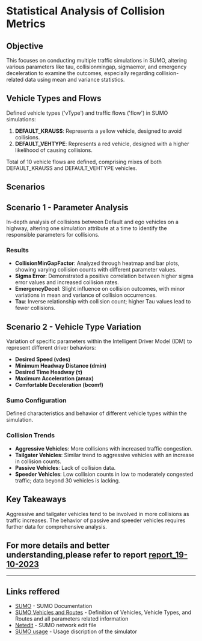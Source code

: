 # Statistical Analysis of Collision Metrics

## Objective
This focuses on conducting multiple traffic simulations in SUMO, altering various parameters like tau, collisionmingap, sigmaerror, and emergency deceleration to examine the outcomes, especially regarding collision-related data using mean and variance statistics.

## Vehicle Types and Flows
Defined vehicle types ('vType') and traffic flows ('flow') in SUMO simulations:

1. **DEFAULT_KRAUSS**: Represents a yellow vehicle, designed to avoid collisions.
2. **DEFAULT_VEHTYPE**: Represents a red vehicle, designed with a higher likelihood of causing collisions.

Total of 10 vehicle flows are defined, comprising mixes of both DEFAULT_KRAUSS and DEFAULT_VEHTYPE vehicles.

## Scenarios

## Scenario 1 - Parameter Analysis
In-depth analysis of collisions between Default and ego vehicles on a highway, altering one simulation attribute at a time to identify the responsible parameters for collisions.

### Results
- **CollisionMinGapFactor**: Analyzed through heatmap and bar plots, showing varying collision counts with different parameter values.
- **Sigma Error**: Demonstrated a positive correlation between higher sigma error values and increased collision rates.
- **EmergencyDecel**: Slight influence on collision outcomes, with minor variations in mean and variance of collision occurrences.
- **Tau**: Inverse relationship with collision count; higher Tau values lead to fewer collisions.

## Scenario 2 - Vehicle Type Variation
Variation of specific parameters within the Intelligent Driver Model (IDM) to represent different driver behaviors:

- **Desired Speed (vdes)**
- **Minimum Headway Distance (dmin)**
- **Desired Time Headway (τ)**
- **Maximum Acceleration (amax)**
- **Comfortable Deceleration (bcomf)**

### Sumo Configuration
Defined characteristics and behavior of different vehicle types within the simulation.

### Collision Trends
- **Aggressive Vehicles**: More collisions with increased traffic congestion.
- **Tailgater Vehicles**: Similar trend to aggressive vehicles with an increase in collision counts.
- **Passive Vehicles**: Lack of collision data.
- **Speeder Vehicles**: Low collision counts in low to moderately congested traffic; data beyond 30 vehicles is lacking.

## Key Takeaways
Aggressive and tailgater vehicles tend to be involved in more collisions as traffic increases. The behavior of passive and speeder vehicles requires further data for comprehensive analysis.


## For more details and better understanding,please refer to report [report_19-10-2023](https://github.com/CL2-UWaterloo/ece699-traffic-simulation/blob/main/HighwayScenario/Study_4-Statistical_Analysis_of_Collision_Metrics/report_19-10-2023.pdf)
---
## Links reffered
- [SUMO] - SUMO Documentation
- [SUMO Vehicles and Routes] - Definition of Vehicles, Vehicle Types, and Routes and all parameters related information
- [Netedit] - SUMO network edit file
- [SUMO usage] - Usage discription of the simulator


[SUMO]: <https://sumo.dlr.de/docs/index.html>
[SUMO Vehicles and Routes]: <https://sumo.dlr.de/docs/Definition_of_Vehicles%2C_Vehicle_Types%2C_and_Routes.html#junction_model_parameters>
[Netedit]: <https://sumo.dlr.de/docs/Netedit/>
[SUMO usage]: <https://sumo.dlr.de/docs/sumo.html>
[xml2csv]: <https://sumo.dlr.de/docs/Tools/Xml.html>
[Full output xml]: <https://sumo.dlr.de/docs/Simulation/Output/FullOutput.html>

